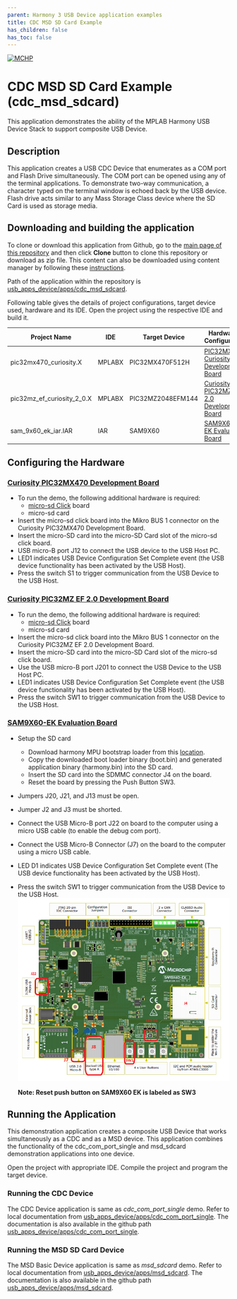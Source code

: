 ```yaml
---
parent: Harmony 3 USB Device application examples
title: CDC MSD SD Card Example 
has_children: false
has_toc: false
---
```


[![MCHP](https://www.microchip.com/ResourcePackages/Microchip/assets/dist/images/logo.png)](https://www.microchip.com)

# CDC MSD SD Card Example (cdc_msd_sdcard)

This application demonstrates the ability of the MPLAB Harmony USB Device Stack to support composite USB Device. 

## Description

This application creates a USB CDC Device that enumerates as a COM port and Flash Drive simultaneously. The COM port can be opened using any of the terminal applications. To demonstrate two-way communication, a character typed on the terminal window is echoed back by the USB device. Flash drive acts similar to any Mass Storage Class device where the SD Card is used as storage media.

## Downloading and building the application

To clone or download this application from Github, go to the [main page of this repository](https://github.com/Microchip-MPLAB-Harmony/usb_apps_device) and then click **Clone** button to clone this repository or download as zip file.
This content can also be downloaded using content manager by following these [instructions](https://github.com/Microchip-MPLAB-Harmony/contentmanager/wiki).

Path of the application within the repository is [usb_apps_device/apps/cdc_msd_sdcard](https://github.com/Microchip-MPLAB-Harmony/usb_apps_device/apps/cdc_msd_sdcard).

Following table gives the details of project configurations, target device used, hardware and its IDE. Open the project using the respective IDE and build it. 

| Project Name                    | IDE    | Target Device       | Hardware / Configuration                                                   |
| ------------------------------- | ------ | ------------------- | -------------------------------------------------------------------------- |
| pic32mx470_curiosity.X          | MPLABX | PIC32MX470F512H     | [PIC32MX Curiosity Development Board](#config_13)                          |
| pic32mz_ef_curiosity_2_0.X        | MPLABX | PIC32MZ2048EFM144   | [Curiosity PIC32MZ EF 2.0 Development Board](#config_15)                   |
| sam_9x60_ek_iar.IAR             | IAR    | SAM9X60             | [SAM9X60-EK Evaluation Board](#config_9)                                   | 


## <a name="config_title"></a> Configuring the Hardware
### <a name="config_13"></a> [Curiosity PIC32MX470 Development Board](https://www.microchip.com/Developmenttools/ProductDetails/dm320103)

- To run the demo, the following additional hardware is required:
    - [micro-sd Click](https://www.mikroe.com/microsd-click) board
    - micro-sd card
- Insert the micro-sd click board into the Mikro BUS 1 connector on the Curiosity PIC32MX470 Development Board. 
- Insert the micro-SD card into the micro-SD Card slot of the micro-sd click board. 
- USB micro-B port J12 to connect the USB device to the USB Host PC.
- LED1 indicates USB Device Configuration Set Complete event (the USB device functionality has been activated by the USB Host).
- Press the switch S1 to trigger communication from the USB Device to the USB Host.

### <a name="config_15"></a> [Curiosity PIC32MZ EF 2.0 Development Board](https://www.microchip.com/Developmenttools/ProductDetails/DM320209)

- To run the demo, the following additional hardware is required:
    - [micro-sd Click](https://www.mikroe.com/microsd-click) board
    - micro-sd card
- Insert the micro-sd click board into the Mikro BUS 1 connector on the Curiosity PIC32MZ EF 2.0 Development Board. 
- Insert the micro-SD card into the micro-SD Card slot of the micro-sd click board. 
- Use the USB micro-B port J201 to connect the USB Device to the USB Host PC.
- LED1 indicates USB Device Configuration Set Complete event (the USB device functionality has been activated by the USB Host).
- Press the switch SW1 to trigger communication from the USB Device to the USB Host.


### <a name="config_9"></a> [SAM9X60-EK Evaluation Board](https://www.microchip.com/developmenttools/ProductDetails/DT100126)

- Setup the SD card 
    - Download harmony MPU bootstrap loader from this [location](firmware/at91bootstrap_sam_9x60_ek.X/binaries/boot.bin).
    - Copy the downloaded boot loader binary (boot.bin) and generated application binary (harmony.bin) into the SD card.
    - Insert the SD card into the SDMMC connector J4 on the board.
    - Reset the board by pressing the Push Button SW3. 
- Jumpers J20, J21, and J13 must be open.
- Jumper J2 and J3 must be shorted.
- Connect the USB Micro-B port J22 on board to the computer using a micro USB cable (to enable the debug com port).
- Connect the USB Micro-B Connector (J7) on the board to the computer using a micro USB cable. 
- LED D1 indicates USB Device Configuration Set Complete event (The USB device functionality has been activated by the USB Host).
- Press the switch SW1 to trigger communication from the USB Device to the USB Host.
    ![SAM9X60-EK Evaluation Board](images/sam9x60_evk.png)

    **Note: Reset push button on SAM9X60 EK is labeled as SW3**

## Running the Application

This demonstration application creates a composite USB Device that works simultaneously as a CDC and as a MSD device. This application combines the functionality of the cdc_com_port_single and msd_sdcard demonstration applications into one device. 

Open the project with appropriate IDE. Compile the project and program the target device.

### Running the CDC Device

The CDC Device application is same as *cdc_com_port_single* demo. Refer to local documentation from [usb_apps_device/apps/cdc_com_port_single](..\..\apps\cdc_com_port_single\readme.md). The documentation is also available in the github path [usb_apps_device/apps/cdc_com_port_single](https://github.com/Microchip-MPLAB-Harmony/usb_apps_device/apps/cdc_com_port_single).


### Running the MSD SD Card Device

The MSD Basic Device application is same as *msd_sdcard* demo. Refer to local documentation from [usb_apps_device/apps/msd_sdcard](..\..\apps\msd_sdcard\readme.md). The documentation is also available in the github path [usb_apps_device/apps/msd_sdcard](https://github.com/Microchip-MPLAB-Harmony/usb_apps_device/apps/msd_sdcard).